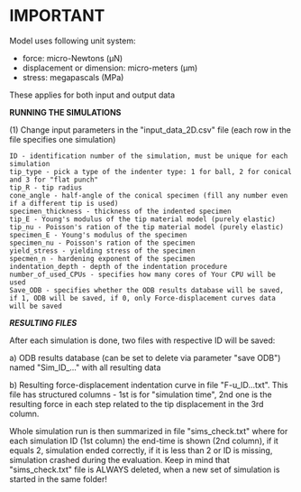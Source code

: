 # IMPORTANT

Model uses following unit system:
<ul>
	<li>force: micro-Newtons (µN)</li>
	<li>displacement or dimension: micro-meters (µm)</li>
	<li>stress: megapascals (MPa)</li>
</ul>

These applies for both input and output data

**RUNNING THE SIMULATIONS**

(1) Change input parameters in the "input_data_2D.csv" file (each row in the file specifies one simulation)

	ID - identification number of the simulation, must be unique for each simulation
	tip_type - pick a type of the indenter type: 1 for ball, 2 for conical and 3 for "flat punch"
	tip_R - tip radius
	cone_angle - half-angle of the conical specimen (fill any number even if a different tip is used)
	specimen_thickness - thickness of the indented specimen
	tip_E - Young's modulus of the tip material model (purely elastic)
	tip_nu - Poisson's ration of the tip material model (purely elastic)
	specimen_E - Young's modulus of the specimen 
	specimen_nu - Poisson's ration of the specimen 
	yield_stress - yielding stress of the specimen
	specmen_n - hardening exponent of the specimen
	indentation_depth - depth of the indentation procedure
	number_of_used_CPUs - specifies how many cores of Your CPU will be used
	Save_ODB - specifies whether the ODB results database will be saved, if 1, ODB will be saved, if 0, only Force-displacement curves data will be saved


***RESULTING FILES***

After each simulation is done, two files with respective ID will be saved:

a) ODB results database (can be set to delete via parameter "save ODB") named "Sim_ID_..." with all resulting data

b) Resulting force-displacement indentation curve in file "F-u_ID...txt". This file has structured columns - 1st is for "simulation time", 2nd one is the resulting force in each step related to the tip displacement in the 3rd column.

Whole simulation run is then summarized in file "sims_check.txt" where for each simulation ID (1st column) the end-time is shown (2nd column), if it equals 2, simulation ended correctly, if it is less than 2 or ID is missing, simulation crashed during the evaluation.
Keep in mind that "sims_check.txt" file is ALWAYS deleted, when a new set of simulation is started in the same folder!
